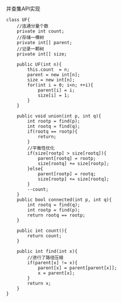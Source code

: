 并查集API实现
  
	class UF{
		//连通分量个数
		private int count;
		//存储一棵树
		private int[] parent;
		//记录一颗树
		private int[] size;
		
		public UF(int n){
			this.count  = n;
			parent = new int[n];
			size = new int[n];
			for(int i = 0; i<n; ++i){
				parent[i] = i;
				size[i] = 1;
			}
		}
	
		public void union(int p, int q){
			int rootp = find(p);
			int rootq = find(q);
			if(rootq == rootp){
				return;
			}
			//平衡性优化
			if(size[rootp] > size[rootq]){
				parent[rootq] = rootp;
				size[rootq] += size[rootp];
			}else{
				parent[rootp] = rootq;
				size[rootp] += size[rootq];
			}
			--count;
		}
		public bool connected(int p, int q){
			int rootq = find(q);
			int rootp = find(p);
			return rootq == rootp;
		}
	
		public int count(){
			return count;
		}
	
		public int find(int x){
			//进行了路径压缩
			if(parent[x] != x){
				parent[x] = parent[parent[x]];
				x = parent[x];
			}
			return x;
		}
	}
